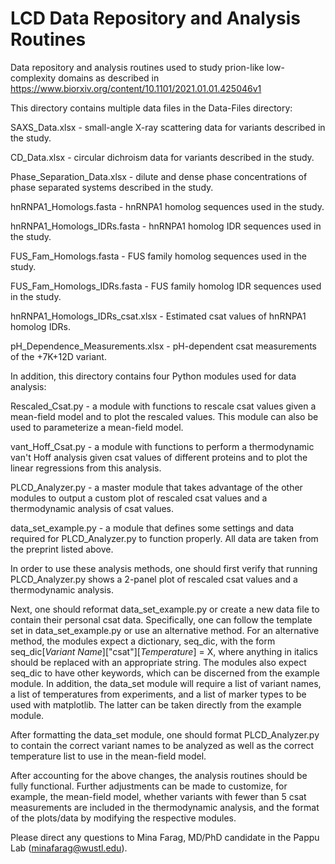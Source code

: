 # LCD Data Repository and Analysis Routines
Data repository and analysis routines used to study prion-like low-complexity domains as described in https://www.biorxiv.org/content/10.1101/2021.01.01.425046v1

This directory contains multiple data files in the Data-Files directory:

SAXS_Data.xlsx - small-angle X-ray scattering data for variants described in the study.

CD_Data.xlsx - circular dichroism data for variants described in the study.

Phase_Separation_Data.xlsx - dilute and dense phase concentrations of phase separated systems described in the study.

hnRNPA1_Homologs.fasta - hnRNPA1 homolog sequences used in the study.

hnRNPA1_Homologs_IDRs.fasta - hnRNPA1 homolog IDR sequences used in the study.

FUS_Fam_Homologs.fasta - FUS family homolog sequences used in the study.

FUS_Fam_Homologs_IDRs.fasta - FUS family homolog IDR sequences used in the study.

hnRNPA1_Homologs_IDRs_csat.xlsx - Estimated csat values of hnRNPA1 homolog IDRs.

pH_Dependence_Measurements.xlsx - pH-dependent csat measurements of the +7K+12D variant.

In addition, this directory contains four Python modules used for data analysis:

Rescaled_Csat.py - a module with functions to rescale csat values given a mean-field model and to plot the rescaled values. This module can also be used to parameterize a mean-field model.

vant_Hoff_Csat.py - a module with functions to perform a thermodynamic van't Hoff analysis given csat values of different proteins and to plot the linear regressions from this analysis. 

PLCD_Analyzer.py - a master module that takes advantage of the other modules to output a custom plot of rescaled csat values and a thermodynamic analysis of csat values.

data_set_example.py - a module that defines some settings and data required for PLCD_Analyzer.py to function properly. All data are taken from the preprint listed above.

In order to use these analysis methods, one should first verify that running PLCD_Analyzer.py shows a 2-panel plot of rescaled csat values and a thermodynamic analysis.

Next, one should reformat data_set_example.py or create a new data file to contain their personal csat data. Specifically, one can follow the template set in data_set_example.py or use an alternative method. For an alternative method, the modules expect a dictionary, seq_dic, with the form seq_dic[_Variant Name_]["csat"][_Temperature_] = X, where anything in italics should be replaced with an appropriate string. The modules also expect seq_dic to have other keywords, which can be discerned from the example module. In addition, the data_set module will require a list of variant names, a list of temperatures from experiments, and a list of marker types to be used with matplotlib. The latter can be taken directly from the example module.

After formatting the data_set module, one should format PLCD_Analyzer.py to contain the correct variant names to be analyzed as well as the correct temperature list to use in the mean-field model.

After accounting for the above changes, the analysis routines should be fully functional. Further adjustments can be made to customize, for example, the mean-field model, whether variants with fewer than 5 csat measurements are included in the thermodynamic analysis, and the format of the plots/data by modifying the respective modules.

Please direct any questions to Mina Farag, MD/PhD candidate in the Pappu Lab (minafarag@wustl.edu). 
